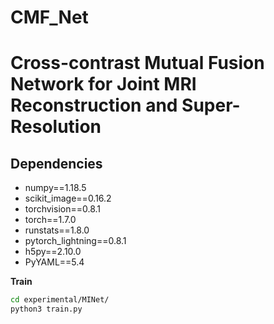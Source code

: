 # CMF_Net
# Cross-contrast Mutual Fusion Network for Joint MRI Reconstruction and Super-Resolution

## Dependencies
* numpy==1.18.5
* scikit_image==0.16.2
* torchvision==0.8.1
* torch==1.7.0
* runstats==1.8.0
* pytorch_lightning==0.8.1
* h5py==2.10.0
* PyYAML==5.4

**Train**
```bash
cd experimental/MINet/
python3 train.py
```
